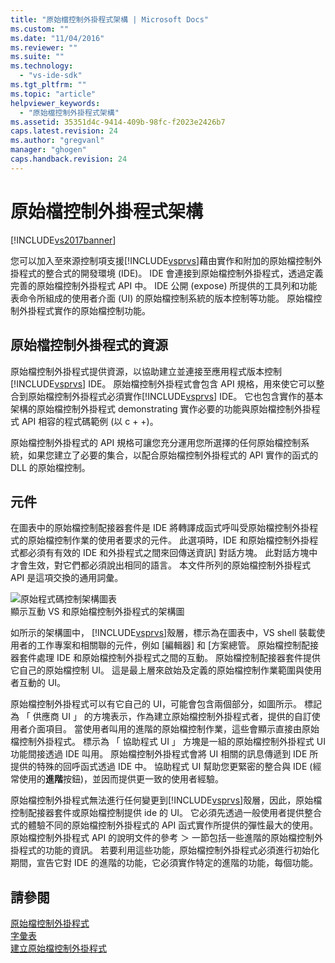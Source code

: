 ```yaml
---
title: "原始檔控制外掛程式架構 | Microsoft Docs"
ms.custom: ""
ms.date: "11/04/2016"
ms.reviewer: ""
ms.suite: ""
ms.technology: 
  - "vs-ide-sdk"
ms.tgt_pltfrm: ""
ms.topic: "article"
helpviewer_keywords: 
  - "原始檔控制外掛程式架構"
ms.assetid: 35351d4c-9414-409b-98fc-f2023e2426b7
caps.latest.revision: 24
ms.author: "gregvanl"
manager: "ghogen"
caps.handback.revision: 24
---
```

# 原始檔控制外掛程式架構
[!INCLUDE[vs2017banner](../../code-quality/includes/vs2017banner.md)]

您可以加入至來源控制項支援[!INCLUDE[vsprvs](../../code-quality/includes/vsprvs_md.md)]藉由實作和附加的原始檔控制外掛程式的整合式的開發環境 \(IDE\)。  IDE 會連接到原始檔控制外掛程式，透過定義完善的原始檔控制外掛程式 API 中。  IDE 公開 \(expose\) 所提供的工具列和功能表命令所組成的使用者介面 \(UI\) 的原始檔控制系統的版本控制等功能。  原始檔控制外掛程式實作的原始檔控制功能。  
  
## 原始檔控制外掛程式的資源  
 原始檔控制外掛程式提供資源，以協助建立並連接至應用程式版本控制[!INCLUDE[vsprvs](../../code-quality/includes/vsprvs_md.md)] IDE。  原始檔控制外掛程式會包含 API 規格，用來使它可以整合到原始檔控制外掛程式必須實作[!INCLUDE[vsprvs](../../code-quality/includes/vsprvs_md.md)] IDE。  它也包含實作的基本架構的原始檔控制外掛程式 demonstrating 實作必要的功能與原始檔控制外掛程式 API 相容的程式碼範例 \(以 c \+ \+\)。  
  
 原始檔控制外掛程式的 API 規格可讓您充分運用您所選擇的任何原始檔控制系統，如果您建立了必要的集合，以配合原始檔控制外掛程式的 API 實作的函式的 DLL 的原始檔控制。  
  
## 元件  
 在圖表中的原始檔控制配接器套件是 IDE 將轉譯成函式呼叫受原始檔控制外掛程式的原始檔控制作業的使用者要求的元件。  此選項時，IDE 和原始檔控制外掛程式都必須有有效的 IDE 和外掛程式之間來回傳送資訊\] 對話方塊。  此對話方塊中才會生效，對它們都必須說出相同的語言。  本文件所列的原始檔控制外掛程式 API 是這項交換的通用詞彙。  
  
 ![原始程式碼控制架構圖表](~/extensibility/internals/media/vs_sccsdk_plug_in_arch.gif "vs\_sccsdk\_plug\_in\_arch")  
顯示互動 VS 和原始檔控制外掛程式的架構圖  
  
 如所示的架構圖中， [!INCLUDE[vsprvs](../../code-quality/includes/vsprvs_md.md)]殼層，標示為在圖表中，VS shell 裝載使用者的工作專案和相關聯的元件，例如 \[編輯器\] 和 \[方案總管。  原始檔控制配接器套件處理 IDE 和原始檔控制外掛程式之間的互動。  原始檔控制配接器套件提供它自己的原始檔控制 UI。  這是最上層來啟始及定義的原始檔控制作業範圍與使用者互動的 UI。  
  
 原始檔控制外掛程式可以有它自己的 UI，可能會包含兩個部分，如圖所示。  標記為 「 供應商 UI 」 的方塊表示，作為建立原始檔控制外掛程式者，提供的自訂使用者介面項目。  當使用者叫用的進階的原始檔控制作業，這些會顯示直接由原始檔控制外掛程式。  標示為 「 協助程式 UI 」 方塊是一組的原始檔控制外掛程式 UI 功能間接透過 IDE 叫用。  原始檔控制外掛程式會將 UI 相關的訊息傳遞到 IDE 所提供的特殊的回呼函式透過 IDE 中。  協助程式 UI 幫助您更緊密的整合與 IDE \(經常使用的**進階**按鈕\)，並因而提供更一致的使用者經驗。  
  
 原始檔控制外掛程式無法進行任何變更到[!INCLUDE[vsprvs](../../code-quality/includes/vsprvs_md.md)]殼層，因此，原始檔控制配接器套件或原始檔控制提供 ide 的 UI。  它必須先透過一般使用者提供整合式的體驗不同的原始檔控制外掛程式的 API 函式實作所提供的彈性最大的使用。  原始檔控制外掛程式 API 的說明文件的參考 ＞ 一節包括一些進階的原始檔控制外掛程式的功能的資訊。  若要利用這些功能，原始檔控制外掛程式必須進行初始化期間，宣告它對 IDE 的進階的功能，它必須實作特定的進階的功能，每個功能。  
  
## 請參閱  
 [原始檔控制外掛程式](../../extensibility/source-control-plug-ins.md)   
 [字彙表](../../extensibility/source-control-plug-in-glossary.md)   
 [建立原始檔控制外掛程式](../../extensibility/internals/creating-a-source-control-plug-in.md)